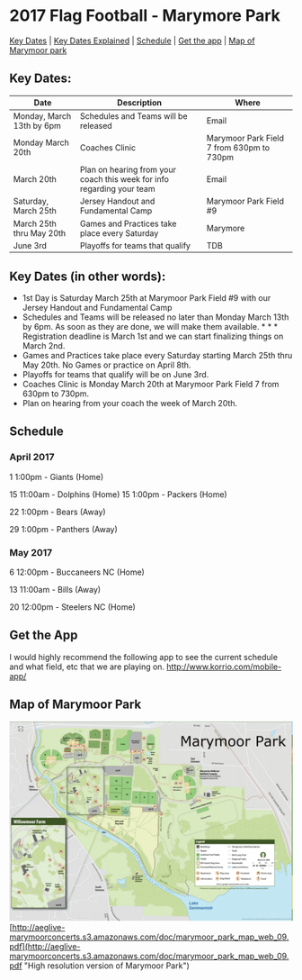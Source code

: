 # 2017 Flag Football - Marymore Park

[Key Dates](#keydates) | [Key Dates Explained](#keydates1) | [Schedule](#schedule) | [Get the app](#gettheapp)  | [Map of Marymoor park](#map) 

## <a name="keydates"></a>Key Dates:

| Date  	|   Description	|   Where	|
|---	|---	|---	|
|   Monday, March 13th by 6pm	|  Schedules and Teams will be released 	|  Email 	|
|   Monday March 20th	|  Coaches Clinic 	|  Marymoor Park Field 7 from 630pm to 730pm 	|
|   March 20th	|   Plan on hearing from your coach this week for info regarding your team	|  Email 	|
|   Saturday, March 25th	|   Jersey Handout and Fundamental Camp	|   Marymoor Park Field #9	|
|  March 25th thru May 20th 	|   Games and Practices take place every Saturday	|   Marymore	|
|  June 3rd 	|  Playoffs for teams that qualify 	|   TDB	|

## <a name="keydates1"></a>Key Dates (in other words):

* 1st Day is Saturday March 25th at Marymoor Park Field #9 with our Jersey Handout and Fundamental Camp
* Schedules and Teams will be released no later than Monday March 13th by 6pm. As soon as they are done, we will make them available. * * * Registration deadline is March 1st and we can start finalizing things on March 2nd.
* Games and Practices take place every Saturday starting March 25th thru May 20th. No Games or practice on April 8th.
* Playoffs for teams that qualify will be on June 3rd.
* Coaches Clinic is Monday March 20th at Marymoor Park Field 7 from 630pm to 730pm.
* Plan on hearing from your coach the week of March 20th.

## <a name="schedule"></a>Schedule 

### April 2017

1	1:00pm - Giants (Home)

15	11:00am - Dolphins (Home)
15	1:00pm	- Packers (Home)

22	1:00pm	- Bears (Away)

29	1:00pm	- Panthers (Away)


### May 2017

6	12:00pm	- Buccaneers NC (Home)

13	11:00am	- Bills (Away)

20	12:00pm	- Steelers NC (Home)

## <a name="gettheapp"></a>Get the App

I would highly recommend the following app to see the current schedule and what field, etc that we are playing on. http://www.korrio.com/mobile-app/


## <a name="map"></a>Map of Marymoor Park
![Marymoor Park](https://github.com/mbcrump/2017FlagFootball/blob/master/marymoorpark.png "Map")
[http://aeglive-marymoorconcerts.s3.amazonaws.com/doc/marymoor_park_map_web_09.pdf](http://aeglive-marymoorconcerts.s3.amazonaws.com/doc/marymoor_park_map_web_09.pdf "High resolution version of Marymoor Park")
